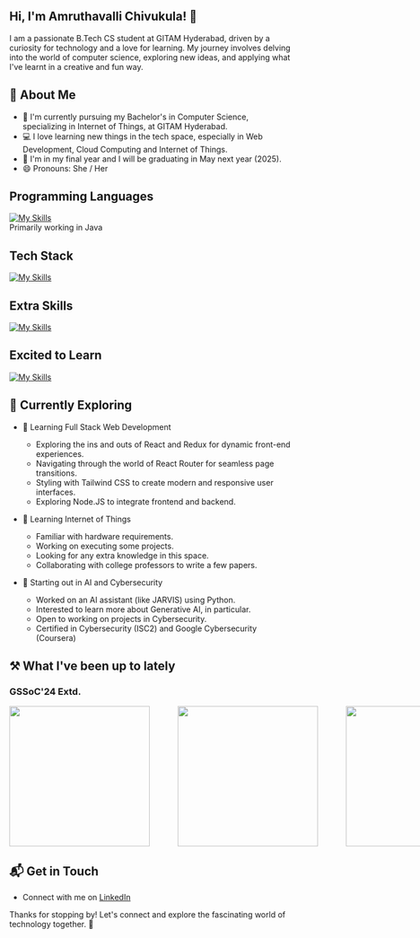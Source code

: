 ## Hi, I'm Amruthavalli Chivukula! 👋

I am a passionate B.Tech CS student at GITAM Hyderabad, driven by a curiosity for technology and a love for learning. My journey involves delving into the world of computer science, exploring new ideas, and applying what I've learnt in a creative and fun way.

<!-- ![CamruthaV's Stats](https://github-readme-stats.vercel.app/api?username=CamruthaV&theme=vue-dark&show_icons=true&hide_border=true&count_private=true) -->

## 🚀 About Me

- 🔭 I'm currently pursuing my Bachelor's in Computer Science, specializing in Internet of Things, at GITAM Hyderabad.
- 💻 I love learning new things in the tech space, especially in Web Development, Cloud Computing and Internet of Things.
- 📅 I'm in my final year and I will be graduating in May next year (2025).
- 😄 Pronouns: She / Her

## Programming Languages
[![My Skills](https://skillicons.dev/icons?i=c,python,java)](https://github.com/CamruthaV) <br>
Primarily working in Java

## Tech Stack
[![My Skills](https://skillicons.dev/icons?i=html,css,js,react,nodejs,bootstrap)](https://github.com/CamruthaV)

## Extra Skills
[![My Skills](https://skillicons.dev/icons?i=arduino,powershell,sqlite,ubuntu,vscode)](https://github.com/CamruthaV)

## Excited to Learn
[![My Skills](https://skillicons.dev/icons?i=aws,azure,figma,gcp,kali,linux,mongodb,ps,pr,tailwind)](https://github.com/CamruthaV)

## 🌱 Currently Exploring

- 🚀 Learning Full Stack Web Development
  - Exploring the ins and outs of React and Redux for dynamic front-end experiences.
  - Navigating through the world of React Router for seamless page transitions.
  - Styling with Tailwind CSS to create modern and responsive user interfaces.
  - Exploring Node.JS to integrate frontend and backend.
 
- 🌱 Learning Internet of Things
  - Familiar with hardware requirements.
  - Working on executing some projects.
  - Looking for any extra knowledge in this space.
  - Collaborating with college professors to write a few papers.
 
- 🔭 Starting out in AI and Cybersecurity
  - Worked on an AI assistant (like JARVIS) using Python.
  - Interested to learn more about Generative AI, in particular.
  - Open to working on projects in Cybersecurity. 
  - Certified in Cybersecurity (ISC2) and Google Cybersecurity (Coursera)
 

## ⚒️ What I've been up to lately
   <h3>GSSoC'24 Extd.</h3>
  <div style='display:flex; align-items:center; gap: 50px;' align='center'>
<img src="https://raw.githubusercontent.com/GSSoC24/Postman-Challenge/main/docs/assets/Postman%20White.png" width="250px" height="250px" />
  <img src="https://raw.githubusercontent.com/GSSoC24/Postman-Challenge/main/docs/assets/1.png" width="250px" height="250px" />
  <img src="https://raw.githubusercontent.com/GSSoC24/Postman-Challenge/main/docs/assets/2.png" width="250px" height="250px" />
  <img src="https://raw.githubusercontent.com/GSSoC24/Postman-Challenge/main/docs/assets/3.png" width="250px" height="250px" />
  <img src="https://raw.githubusercontent.com/GSSoC24/Postman-Challenge/main/docs/assets/4.png" width="250px" height="250px" />
  <img src="https://raw.githubusercontent.com/GSSoC24/Postman-Challenge/main/docs/assets/5.png" width="250px" height="250px" />
  </div>

 <!-- <h3>Other Achievements</h3>
  <img src="![github-foundations](https://github.com/user-attachments/assets/bc24a96d-6439-41db-8bc5-ed19cab0b411)" /> -->

## 📬 Get in Touch

- Connect with me on [LinkedIn](https://linkedin.com/in/amruthavalli-chivukula)

Thanks for stopping by! Let's connect and explore the fascinating world of technology together. 🚀 



<!--
**CamruthaV/CamruthaV** is a ✨ _special_ ✨ repository because its `README.md` (this file) appears on your GitHub profile.

Here are some ideas to get you started:

- 🔭 I’m currently working on ...
- 🌱 I’m currently learning ...
- 👯 I’m looking to collaborate on ...
- 🤔 I’m looking for help with ...
- 💬 Ask me about ...
- 📫 How to reach me: ...
- 😄 Pronouns: ...
- ⚡ Fun fact: ...
-->
